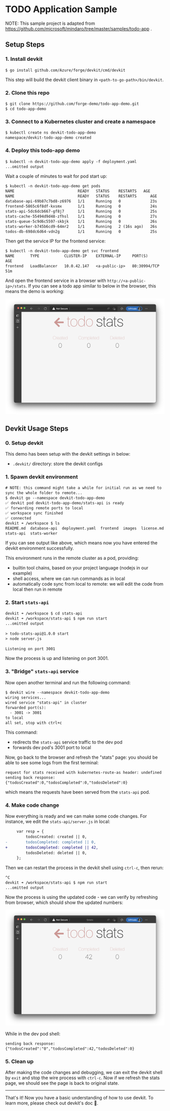 # TODO Application Sample

NOTE: This sample project is adapted from https://github.com/microsoft/mindaro/tree/master/samples/todo-app .

## Setup Steps

### 1. Install devkit

```
$ go install github.com/Azure/forge/devkit/cmd/devkit
```

This step will build the devkit client binary in `<path-to-go-path>/bin/devkit`.

### 2. Clone this repo

```
$ git clone https://github.com/forge-demo/todo-app-demo.git
$ cd todo-app-demo
```

### 3. Connect to a Kubernetes cluster and create a namespace

```
$ kubectl create ns devkit-todo-app-demo
namespace/devkit-todo-app-demo created
```

### 4. Deploy this todo-app demo

```
$ kubectl -n devkit-todo-app-demo apply -f deployment.yaml
...omitted output
```

Wait a couple of minutes to wait for pod start up:

```
$ kubectl -n devkit-todo-app-demo get pods
NAME                            READY   STATUS    RESTARTS   AGE
NAME                            READY   STATUS    RESTARTS      AGE
database-api-69b87c7bd8-z6976   1/1     Running   0             23s
frontend-5865c6f8df-kxsmx       1/1     Running   0             24s
stats-api-5dc6dcb667-gf8j7      1/1     Running   0             25s
stats-cache-55494d9d48-zfhsl    1/1     Running   0             27s
stats-queue-5c9d6c5597-skbjk    1/1     Running   0             26s
stats-worker-b745b6cd9-64mr2    1/1     Running   2 (16s ago)   26s
todos-db-698dc6d64-vdn2g        1/1     Running   0             25s
```

Then get the service IP for the frontend service:

```
$ kubectl -n devkit-todo-app-demo get svc frontend
NAME       TYPE           CLUSTER-IP    EXTERNAL-IP     PORT(S)        AGE
frontend   LoadBalancer   10.0.42.147   <a-public-ip>   80:30994/TCP   51m
```

And open the frontend service in a browser with `http://<a-public-ip>/stats`.
If you can see a todo app similar to below in the browser, this means the demo is working:

![](./docs/images/stats-init.png)

## Devkit Usage Steps

### 0. Setup devkit

This demo has been setup with the devkit settings in below:

- `.devkit/` directory: store the devkit configs

### 1. Spawn devkit environment

```
# NOTE: this command might take a while for initial run as we need to sync the whole folder to remote...
$ devkit go --namespace devkit-todo-app-demo
✅ devkit pod devkit-todo-app-demo/stats-api is ready
✅ forwarding remote ports to local
✅ workspace sync finished
✅ connected
devkit ➜ /workspace $ ls
README.md  database-api  deployment.yaml  frontend  images  license.md  stats-api  stats-worker
```

If you can see output like above, which means now you have entered the devkit environment successfully.

This environment runs in the remote cluster as a pod, providing:

- builtin tool chains, based on your project language (nodejs in our example)
- shell access, where we can run commands as in local
- automatically code sync from local to remote: we will edit the code from local then run in remote

### 2. Start `stats-api`

```
devkit ➜ /workspace $ cd stats-api
devkit ➜ /workspace/stats-api $ npm run start
...omitted output

> todo-stats-api@1.0.0 start
> node server.js

Listening on port 3001
```

Now the process is up and listening on port 3001.

### 3. "Bridge" `stats-api` service

Now open another terminal and run the following command:

```
$ devkit wire --namespace devkit-todo-app-demo
wiring services...
wired service "stats-api" in cluster
forwarded port(s):
  - 3001 -> 3001
to local
all set, stop with ctrl+c
```

This command:

- redirects the `stats-api` service traffic to the dev pod
- forwards dev pod's 3001 port to local

Now, go back to the browser and refresh the "stats" page: you should be able to see some logs from the first terminal:

```
request for stats received with kubernetes-route-as header: undefined
sending back response: {"todosCreated":0,"todosCompleted":0,"todosDeleted":0}
```

which means the requests have been served from the `stats-api` pod. 

### 4. Make code change

Now everything is ready and we can make some code changes. For instance, we edit the `stats-api/server.js` in local:

```diff
     var resp = {
         todosCreated: created || 0,
-        todosCompleted: completed || 0,
+        todosCompleted: completed || 42,
         todosDeleted: deleted || 0,
     };
```

Then we can restart the process in the devkit shell using `ctrl-c`, then rerun:

```
^C
devkit ➜ /workspace/stats-api $ npm run start
...omitted output
```

Now the process is using the updated code - we can verify by refreshing from browser, which should show the updated numbers:

![](./docs/images/stats-42.png)

While in the dev pod shell:

```
sending back response: {"todosCreated":"0","todosCompleted":42,"todosDeleted":0}
```

### 5. Clean up

After making the code changes and debugging, we can exit the devkit shell by `exit` and stop the wire process with `ctrl-c`. Now if we refresh the stats page, we should see the page is back to original state.

---

That's it! Now you have a basic understanding of how to use devkit. To learn more, please check out devkit's doc 📑.